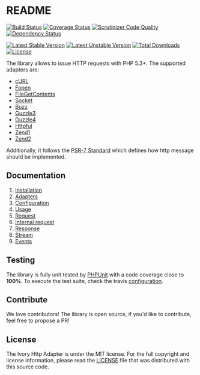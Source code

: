 # README

[![Build Status](https://secure.travis-ci.org/egeloen/ivory-http-adapter.png)](http://travis-ci.org/egeloen/ivory-http-adapter)
[![Coverage Status](https://coveralls.io/repos/egeloen/ivory-http-adapter/badge.png?branch=master)](https://coveralls.io/r/egeloen/ivory-http-adapter?branch=master)
[![Scrutinizer Code Quality](https://scrutinizer-ci.com/g/egeloen/ivory-http-adapter/badges/quality-score.png?b=master)](https://scrutinizer-ci.com/g/egeloen/ivory-http-adapter/?branch=master)
[![Dependency Status](http://www.versioneye.com/php/egeloen:http-adapter/badge.svg)](http://www.versioneye.com/php/egeloen:http-adapter)

[![Latest Stable Version](https://poser.pugx.org/egeloen/http-adapter/v/stable.svg)](https://packagist.org/packages/egeloen/http-adapter)
[![Latest Unstable Version](https://poser.pugx.org/egeloen/http-adapter/v/unstable.svg)](https://packagist.org/packages/egeloen/http-adapter)
[![Total Downloads](https://poser.pugx.org/egeloen/http-adapter/downloads.svg)](https://packagist.org/packages/egeloen/http-adapter)
[![License](https://poser.pugx.org/egeloen/http-adapter/license.svg)](https://packagist.org/packages/egeloen/http-adapter)

The library allows to issue HTTP requests with PHP 5.3+. The supported adapters are:

 - [cURL](http://curl.haxx.se/)
 - [Fopen](http://php.net/manual/en/function.fopen.php)
 - [FileGetContents](http://php.net/manual/en/function.file-get-contents.php)
 - [Socket](http://php.net/manual/en/function.stream-socket-client.php)
 - [Buzz](https://github.com/kriswallsmith/Buzz)
 - [Guzzle3](http://guzzle3.readthedocs.org/)
 - [Guzzle4](http://guzzle.readthedocs.org/)
 - [Httpful](http://phphttpclient.com/)
 - [Zend1](http://framework.zend.com/manual/1.12/en/zend.http.html)
 - [Zend2](http://framework.zend.com/manual/2.0/en/modules/zend.http.html)

Additionally, it follows the [PSR-7 Standard](https://github.com/php-fig/fig-standards/blob/master/proposed/http-message.md)
which defines how http message should be implemented.

## Documentation

 1. [Installation](/doc/installation.md)
 2. [Adapters](/doc/adapters.md)
 3. [Configuration](/doc/configuration.md)
 4. [Usage](/doc/usage.md)
 5. [Request](/doc/request.md)
 6. [Internal request](/doc/internal_request.md)
 7. [Response](/doc/response.md)
 8. [Stream](/doc/stream.md)
 9. [Events](/doc/events.md)

## Testing

The library is fully unit tested by [PHPUnit](http://www.phpunit.de/) with a code coverage close to **100%**. To
execute the test suite, check the travis [configuration](/.travis.yml).

## Contribute

We love contributors! The library is open source, if you'd like to contribute, feel free to propose a PR!

## License

The Ivory Http Adapter is under the MIT license. For the full copyright and license information, please read the
[LICENSE](/LICENSE) file that was distributed with this source code.
